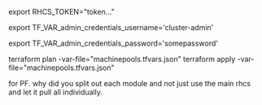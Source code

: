 export RHCS_TOKEN="token..."

export TF_VAR_admin_credentials_username='cluster-admin'

export TF_VAR_admin_credentials_password='somepassword'

terraform plan -var-file="machinepools.tfvars.json"
terraform apply -var-file="machinepools.tfvars.json"

for PF. why did you split out each module and not just use the main rhcs and let it pull all individually.